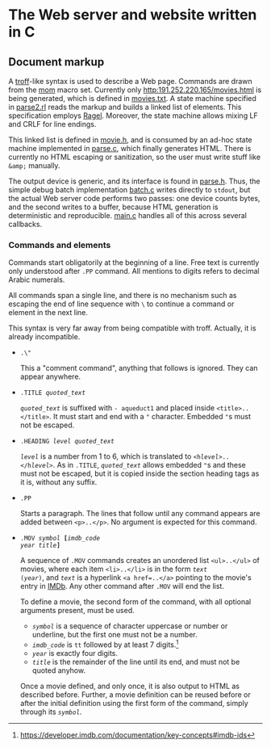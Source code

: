 # The Web server and website written in C

## Document markup

A [troff](https://troff.org/)-like syntax is used to describe a Web
page. Commands are drawn from the
[mom](http://www.schaffter.ca/mom/momdoc/toc.html) macro set.
Currently only
[http:191.252.220.165/movies.html](http:191.252.220.165/movies.html)
is being generated, which is defined in [movies.txt](movies.txt).
A state machine specified in [parse2.rl](parse2.rl) reads the
markup and builds a linked list of elements. This specification
employs [Ragel](https://www.colm.net/open-source/ragel/). Moreover,
the state machine allows mixing LF and CRLF for line endings.

This linked list is defined in [movie.h](movie.h), and is consumed by
an ad-hoc state machine implemented in [parse.c](parse.c), which
finally generates HTML. There is currently no HTML escaping or
sanitization, so the user must write stuff like `&amp;` manually.

The output device is generic, and its interface is found in
[parse.h](parse.h). Thus, the simple debug batch implementation
[batch.c](batch.c) writes directly to `stdout`, but the actual Web
server code performs two passes: one device counts bytes, and the
second writes to a buffer, because HTML generation is deterministic
and reproducible. [main.c](main.c) handles all of this across several
callbacks.

### Commands and elements

Commands start obligatorily at the beginning of a line.
Free text is currently only understood after `.PP` command.
All mentions to digits refers to decimal Arabic numerals.

All commands span a single line, and there is no
mechanism such as escaping the end of line sequence with `\` to
continue a command or element in the next line.

This syntax is very far away from being compatible with troff.
Actually, it is already incompatible.

- `.\"`

  This a "comment command", anything that follows is ignored. They can
  appear anywhere.

- <code>.TITLE *quoted\_text*</code>

  <code>*quoted\_text*</code> is suffixed with `- aqueduct1` and placed
  inside `<title>..</title>`. It must start and end with a `"`
  character. Embedded `"`s must not be escaped.

- <code>.HEADING *level* *quoted\_text*</code>

  <code>*level*</code> is a number from 1 to 6, which is translated to
  <code>\<h*level*>..\</h*level*></code>. As in `.TITLE`,
  <code>*quoted\_text*</code> allows embedded `"`s and these must not
  be escaped, but it is copied inside the section heading tags as it
  is, without any suffix.

- `.PP`

  Starts a paragraph. The lines that follow until any command appears
  are added between `<p>..</p>`. No argument is expected for this
  command.

- <code>.MOV *symbol* __[__*imdb_code* *year* *title*__]__</code>

  A sequence of `.MOV` commands creates an unordered list
  `<ul>..</ul>` of movies, where each item `<li>..</li>` is in the
  form <code>*text* (*year*)</code>, and <code>*text*</code> is a
  hyperlink `<a href=..</a>` pointing to the movie's entry in
  [IMDb](https://www.imdb.com/). Any other command after `.MOV` will
  end the list.

  To define a movie, the second form of the command, with all optional
  arguments present, must be used.

  * <code>*symbol*</code> is a sequence of character uppercase or number or
    underline, but the first one must not be a number.
  * <code>*imdb_code*</code> is `tt` followed by at least 7 digits.[^1]
  * <code>*year*</code> is exactly four digits.
  * <code>*title*</code> is the remainder of the line until its end,
    and must not be quoted anyhow.

  Once a movie defined, and only once, it is also output to HTML as
  described before. Further, a movie definition can be reused before
  or after the initial definition using the first form of the command,
  simply through its <code>*symbol*</code>.

[^1]: https://developer.imdb.com/documentation/key-concepts#imdb-ids
